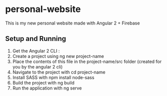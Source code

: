 # personal-website
This is my new personal website made with Angular 2 + Firebase

## Setup and Running
1. Get the Angular 2 CLI : 
2. Create a project using ng new project-name
3. Place the contents of this file in the project-name/src folder (created for you by the angular 2 cli)
4. Navigate to the project with cd project-name
4. Install SASS with npm install node-sass
4. Build the project with ng build
5. Run the application with ng serve
